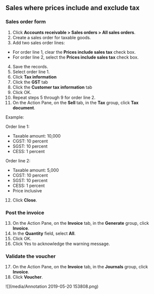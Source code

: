 
## Sales where prices include and exclude tax

### Sales order form

1. Click **Accounts receivable > Sales orders > All sales orders**.
2. Create a sales order for taxable goods.
3. Add two sales order lines:

- For order line 1, clear the **Prices include sales tax** check box.
- For order line 2, select the **Prices include sales tax** check box.

4. Save the records.
5. Select order line 1.
6. Click **Tax information**
7. Click the **GST** tab
8. Click the **Customer tax information** tab
9. Click OK.
10. Repeat steps 5 through 9 for order line 2.
11. On the Action Pane, on the **Sell** tab, in the **Tax** group, click **Tax document**.

Example:

Order line 1:

- Taxable amount: 10,000
- CGST: 10 percent
- SGST: 10 percent
- CESS: 1 percent

Order line 2:

- Taxable amount: 5,000
- CGST: 10 percent
- SGST: 10 percent
- CESS: 1 percent
- Price inclusive

12. Click **Close**.

### Post the invoice

13. On the Action Pane, on the **Invoice** tab, in the **Generate** group, click **Invoice**.
14. In the **Quantity** field, select **All**.
15. Click OK.
16. Click Yes to acknowledge the warning message.

### Validate the voucher

17. On the Action Pane, on the **Invoice** tab, in the **Journals** group, click **Invoice**.
18. Click **Voucher**.

![](media/Annotation 2019-05-20 153808.png)



